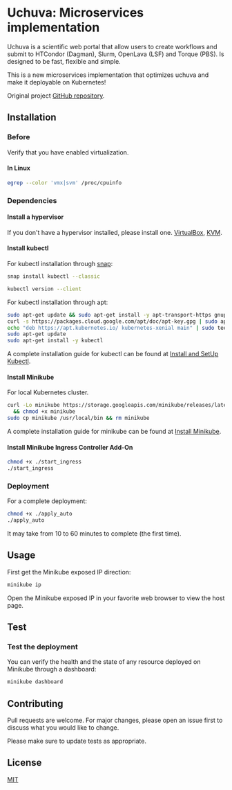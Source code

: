 # Uchuva: Microservices implementation

Uchuva is a scientific web portal that allow users to create workflows and submit to HTCondor (Dagman), Slurm, OpenLava (LSF) and Torque (PBS). Is designed to be fast, flexible and simple.

This is a new microservices implementation that optimizes uchuva and make it deployable on Kubernetes!

Original project [GitHub repository](https://github.com/carlochess/uchuva).

## Installation

### Before

Verify that you have enabled virtualization.

#### In Linux

```bash
egrep --color 'vmx|svm' /proc/cpuinfo
```

### Dependencies

#### Install a hypervisor

If you don't have a hypervisor installed, please install one. [VirtualBox](https://www.virtualbox.org/wiki/Downloads), [KVM](https://www.linux-kvm.org/page/Main_Page).

#### Install kubectl

For kubectl installation through [snap](https://snapcraft.io/):

```bash
snap install kubectl --classic

kubectl version --client
```

For kubectl installation through apt:

```bash
sudo apt-get update && sudo apt-get install -y apt-transport-https gnupg2
curl -s https://packages.cloud.google.com/apt/doc/apt-key.gpg | sudo apt-key add -
echo "deb https://apt.kubernetes.io/ kubernetes-xenial main" | sudo tee -a /etc/apt/sources.list.d/kubernetes.list
sudo apt-get update
sudo apt-get install -y kubectl
```

A complete installation guide for kubectl can be found at [Install and SetUp Kubectl](https://v1-18.docs.kubernetes.io/docs/tasks/tools/install-kubectl/).

#### Install Minikube

For local Kubernetes cluster.

```bash
curl -Lo minikube https://storage.googleapis.com/minikube/releases/latest/minikube-linux-amd64 \
  && chmod +x minikube
sudo cp minikube /usr/local/bin && rm minikube
```

A complete installation guide for minikube can be found at [Install Minikube](https://v1-18.docs.kubernetes.io/es/docs/tasks/tools/install-minikube/).

#### Install Minikube Ingress Controller Add-On

```bash
chmod +x ./start_ingress
./start_ingress
```

### Deployment

For a complete deployment:

```bash
chmod +x ./apply_auto
./apply_auto
```

It may take from 10 to 60 minutes to complete (the first time).

## Usage

First get the Minikube exposed IP direction:

```bash
minikube ip
```

Open the Minikube exposed IP in your favorite web browser to view the host page.

## Test

### Test the deployment

You can verify the health and the state of any resource deployed on Minikube through a dashboard:

```bash
minikube dashboard
```

## Contributing
Pull requests are welcome. For major changes, please open an issue first to discuss what you would like to change.

Please make sure to update tests as appropriate.

## License
[MIT](https://choosealicense.com/licenses/mit/)
